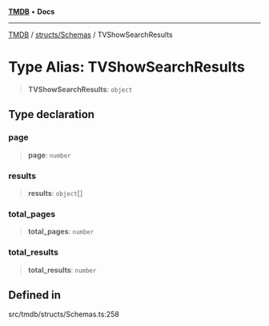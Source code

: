 [**TMDB**](../../../README.md) • **Docs**

***

[TMDB](../../../README.md) / [structs/Schemas](../README.md) / TVShowSearchResults

# Type Alias: TVShowSearchResults

> **TVShowSearchResults**: `object`

## Type declaration

### page

> **page**: `number`

### results

> **results**: `object`[]

### total\_pages

> **total\_pages**: `number`

### total\_results

> **total\_results**: `number`

## Defined in

src/tmdb/structs/Schemas.ts:258
